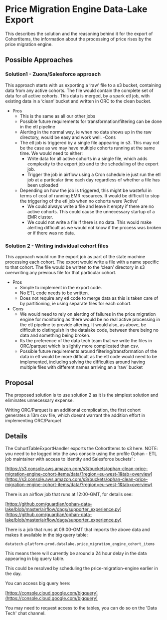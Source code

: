 # Price Migration Engine Data-Lake Export

This describes the solution and the reasoning behind it for the export of CohortItems, the information about the processing of price rises by the price migration engine.

## Possible Approaches
### Solution1 - Zuora/Salesforce approach
This approach starts with us exporting a ‘raw’ file to a s3 bucket, containing data from any active cohorts. The file would contain the complete set of data for all active cohorts. This data is merged, by a spark etl job, with existing data in a ‘clean’ bucket and written in ORC to the clean bucket.
- Pros
  - This is the same as all our other jobs
  - Possible future requirements for transformation/filtering can be done in the etl pipeline
  - Alerting in the normal way, ie when no data shows up in the raw directory, would be easy and work well. 
-Cons
  - The etl job is triggered by a single file appearing in s3. This may not be the case as we may have multiple cohorts running at the same time. We would need to either:
    - Write data for all active cohorts in a single file, which adds complexity to the export job and to the scheduling of the export job.
    - Trigger the job in airflow using a Cron schedule ie just run the etl job at a particular time each day regardless of whether a file has been uploaded
  - Depending on how the job is triggered, this might be wasteful in terms of cost of running EMR resources. It would be difficult to stop the triggering of the etl job when no cohorts were ‘Active’
    - We could always write a file and leave it empty if there are no active cohorts. This could cause the unnecessary startup of a EMR cluster.
    - We could not write a file if there is no data. This would make alerting difficult as we would not know if the process was broken or if there was no data.

### Solution 2 - Writing individual cohort files
This approach would run the export job as part of the state machine processing each cohort. The export would write a file with a name specific to that cohort. The file would be written to the ‘clean’ directory in s3 overwriting any previous file for that particular cohort.

- Pros
  - Simple to implement in the export code. 
  - No ETL code needs to be written.
  - Does not require any etl code to merge data as this is taken care of by partitioning, ie using separate files for each cohort.
- Cons
  - We would need to rely on alerting of failures in the price migration engine for monitoring as there would be no real active processing in the etl pipeline to provide altering. It would also, as above, be difficult to distinguish in the datalake code, between there being no data and something being broken.
  - Its the preference of the data tech team that we write the files in ORC/parquet which is slightly more complicated than csv.
  - Possible future requirements around filtering/transformation of the data in etl would be more difficult as the etl code would need to be implemented, including solving the difficulties around having multiple files with different names arriving an a ‘raw’ bucket


## Proposal

The proposed solution is to use solution 2 as it is the simplest solution and eliminates unnecessary expense.

Writing ORC/Parquet is an additional complication, the first cohort generates a 13m csv file, which doesnt warrant the addition effort in implementing ORC/Parquet

## Details

The CohortTableExportHandler exports the CohortItems to s3 here. NOTE: you need to be logged into the aws console using the profile Ophan - ETL job maintainer with access to Identity and Salesforce buckets' :

[https://s3.console.aws.amazon.com/s3/buckets/ophan-clean-price-migration-engine-cohort-items/data/?region=eu-west-1&tab=overview](https://s3.console.aws.amazon.com/s3/buckets/ophan-clean-price-migration-engine-cohort-items/data/?region=eu-west-1&tab=overview)

There is an airflow job that runs at 12:00-GMT, for details see:

[https://github.com/guardian/ophan-data-lake/blob/master/airflow/dags/supporter_experience.py](https://github.com/guardian/ophan-data-lake/blob/master/airflow/dags/supporter_experience.py)

There is a job that runs at 09:00-GMT that imports the above data and makes it available in the big query table:

```sql
datatech-platform-prod.datalake.price_migration_engine_cohort_items
```

This means there will currently be around a 24 hour delay in the data appearing in big query table.

This could be resolved by scheduling the price-migration-engine earlier in the day.  

You can access big query here:

[https://console.cloud.google.com/bigquery](https://console.cloud.google.com/bigquery)

You may need to request access to the tables, you can do so on the 'Data Tech' chat channel.